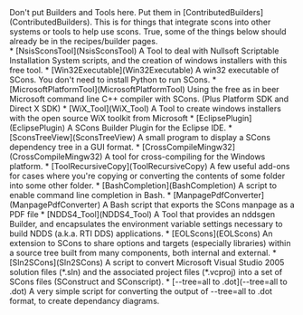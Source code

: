 

<div>
Don't put Builders and Tools here. Put them in [ContributedBuilders](ContributedBuilders). This is for things that integrate scons into other systems or tools to help use scons. True, some of the things below should already be in the recipes/builder pages. 
</div>
* [NsisSconsTool](NsisSconsTool) A Tool to deal with Nullsoft Scriptable Installation System scripts, and the creation of windows installers with this free tool. 
* [Win32Executable](Win32Executable) A win32 executable of SCons. You don't need to install Python to run SCons. 
* [MicrosoftPlatformTool](MicrosoftPlatformTool) Using the free as in beer Microsoft command line C++ compiler with SCons. (Plus Platform SDK and Direct X SDK) 
* [WiX_Tool](WiX_Tool) A Tool to create windows installers with the open source WiX toolkit from Microsoft 
* [EclipsePlugin](EclipsePlugin) A SCons Builder Plugin for the Eclipse IDE. 
* [SconsTreeView](SconsTreeView) A small program to display a SCons dependency tree in a GUI format. 
* [CrossCompileMingw32](CrossCompileMingw32) A tool for cross-compiling for the Windows platform. 
* [ToolRecursiveCopy](ToolRecursiveCopy) A few useful add-ons for cases where you're copying or converting the contents of some folder into some other folder. 
* [BashCompletion](BashCompletion) A script to enable command line completion in Bash. 
* [ManpagePdfConverter](ManpagePdfConverter) A Bash script that exports the SCons manpage as a PDF file 
* [NDDS4_Tool](NDDS4_Tool) A Tool that provides an nddsgen Builder, and encapsulates the environment variable settings necessary to build NDDS (a.k.a. RTI DDS) applications. 
* [EOLScons](EOLScons) An extension to SCons to share options and targets (especially libraries) within a source tree built from many components, both internal and external. 
* [Sln2SCons](Sln2SCons) A script to convert Microsoft Visual Studio 2005 solution files (*.sln) and the associated project files (*.vcproj) into a set of SCons files (SConstruct and SConscript). 
* [--tree=all to .dot](--tree=all to .dot) A very simple script for converting the output of --tree=all to .dot format, to create dependancy diagrams. 